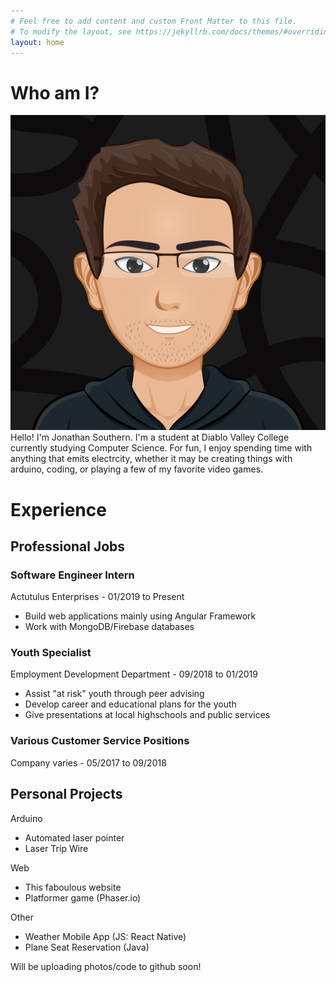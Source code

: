 ```yaml
---
# Feel free to add content and custom Front Matter to this file.
# To modify the layout, see https://jekyllrb.com/docs/themes/#overriding-theme-defaults
layout: home
---
```




<div class="container">
    <h1 class="section-title">
        Who am I?
    </h1>
    <div class="row">
        <div class="col-lg-4 col-sm-12 my-auto  ">
            <img src="assets/img/myAvatar.svg" class="avatar-photo" >
        </div>
        <div class="col-lg-8 col-sm-12">
            <div class="custom-card" >
                Hello! I'm Jonathan Southern. I'm a student at Diablo Valley College currently studying
                Computer Science. For fun, I enjoy spending time with anything that emits electrcity, whether
                it may be creating things with arduino, coding, or playing a few of my favorite video games.
            </div>
        </div>
    </div>
     <h1 class="section-title">Experience</h1>
    <div class="container row">   
        <div class="custom-card col-lg-6 col-sm-12"> 
            <h2 class="subheading">Professional Jobs</h2>
                <div class="timeline-container">
                    <div class="timeline-block">
                        <div class="marker"></div>
                        <div class="timeline-content">
                            <h3>Software Engineer Intern </h3>
                            <p>Actutulus Enterprises <span>- 01/2019 to Present </span></p>
                            <ul>
                                <li>Build web applications mainly using Angular Framework</li>
                                <li>Work with MongoDB/Firebase databases</li>
                            </ul>
                        </div>
                    </div>
                    <div class="timeline-block">
                        <div class="marker"></div>
                        <div class="timeline-content">
                            <h3>Youth Specialist</h3>
                            <p>Employment Development Department <span>- 09/2018 to 01/2019 </span></p>
                            <ul>
                                <li>Assist "at risk" youth through peer advising</li>
                                <li>Develop career and educational plans for the youth</li>
                                <li>Give presentations at local highschools and public services</li>
                            </ul>
                        </div>
                    </div>
                    <div class="timeline-block">
                        <div class="marker"></div>
                        <div class="timeline-content">
                            <h3>Various Customer Service Positions</h3>
                            <p>Company varies <span>- 05/2017 to 09/2018 </span></p>
                        </div>
                    </div>
                </div>
        </div>
        <div class="custom-card col"> 
            <h2 class="subheading">Personal Projects</h2>
            Arduino
            <ul>
                <li>Automated laser pointer</li>
                <li>Laser Trip Wire</li> 
            </ul>
            Web
            <ul>
                <li>This faboulous website</li>
                <li>Platformer game (Phaser.io)</li> 
            </ul>
            Other
            <ul>
                <li>Weather Mobile App (JS: React Native)</li>
                <li>Plane Seat Reservation (Java)</li> 
            </ul>
            <p class="footnote">Will be uploading photos/code to github soon!</p>
        </div>
    </div>

</div>
